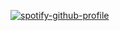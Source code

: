 [![spotify-github-profile](https://spotify-github-profile.kittinanx.com/api/view?uid=patrick.bonini13&cover_image=true&theme=novatorem&show_offline=false&background_color=121212&interchange=false&bar_color=53b14f&bar_color_cover=true)](https://spotify-github-profile.vercel.app/api/view?uid=patrick.bonini13&redirect=true)
